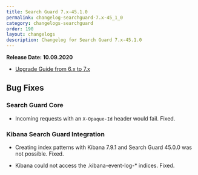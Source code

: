 ```yaml
---
title: Search Guard 7.x-45.1.0
permalink: changelog-searchguard-7.x-45_1_0
category: changelogs-searchguard
order: 190
layout: changelogs
description: Changelog for Search Guard 7.x-45.1.0	
---
```


<!--- Copyright 2020 floragunn GmbH -->

**Release Date: 10.09.2020**

* [Upgrade Guide from 6.x to 7.x](../_docs_installation/installation_upgrading_6_7.md)

## Bug Fixes



### Search Guard Core

* Incoming requests with an `X-Opaque-Id` header would fail. Fixed.
<p />

### Kibana Search Guard Integration

* Creating index patterns with Kibana 7.9.1 and Search Guard 45.0.0 was not possible. Fixed.
<p />

* Kibana could not access the .kibana-event-log-* indices. Fixed.
<p />


